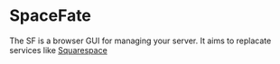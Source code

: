 # SpaceFate
The SF is a browser GUI for managing your server. It aims to replacate services like [Squarespace](https://www.squarespace.com/)
